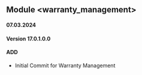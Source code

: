 ## Module <warranty_management>

#### 07.03.2024
#### Version 17.0.1.0.0
#### ADD
- Initial Commit for Warranty Management
